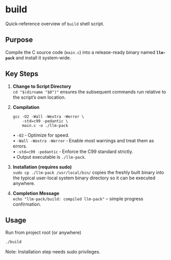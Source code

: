 # build

Quick-reference overview of `build` shell script.

## Purpose
Compile the C source code (`main.c`) into a release-ready binary named **`llm-pack`** and install it system-wide.

## Key Steps
1. **Change to Script Directory**  
   `cd "$(dirname "$0")"` ensures the subsequent commands run relative to the script’s own location.

2. **Compilation**  
   ```
   gcc -O2 -Wall -Wextra -Werror \
       -std=c99 -pedantic \
       main.c -o ./llm-pack
   ```  
   • `-O2` ‑ Optimize for speed.  
   • `-Wall -Wextra -Werror` ‑ Enable most warnings and treat them as errors.  
   • `-std=c99 -pedantic` ‑ Enforce the C99 standard strictly.  
   • Output executable is `./llm-pack`.

3. **Installation (requires sudo)**  
   `sudo cp ./llm-pack /usr/local/bin/` copies the freshly built binary into the typical user-local system binary directory so it can be executed anywhere.

4. **Completion Message**  
   `echo "llm-pack/build: compiled llm-pack"` – simple progress confirmation.

## Usage
Run from project root (or anywhere)  
```bash
./build
```  
Note: Installation step needs sudo privileges.